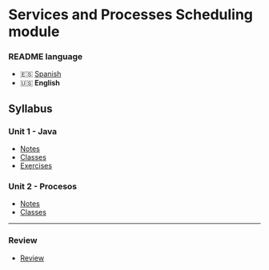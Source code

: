 # Services and Processes Scheduling module

### README language
- 🇪🇸 [Spanish](./README.md)
- 🇺🇸 **English**

## Syllabus
### Unit 1 - Java
- [Notes](./java/apuntes/unidad1-java/)
- [Classes](./java/src/unidad1/clases/)
- [Exercises](./java/src/unidad1/ejercicios/)
### Unit 2 - Procesos
- [Notes](./java/apuntes/unidad2-procesos/)
- [Classes](./java/src/unidad2/clases/)

---

### Review
- [Review](./java/apuntes/repaso/)

